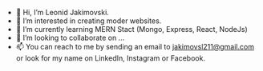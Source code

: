 - 👋 Hi, I’m Leonid Jakimovski.
- 👀 I’m interested in creating moder websites.
- 🌱 I’m currently learning MERN Stact (Mongo, Express, React, NodeJs)
- 💞️ I’m looking to collaborate on ...
- 📫 You can reach to me by sending an email to jakimovsl211@gmail.com or look for my name on LinkedIn, Instagram or Facebook.
